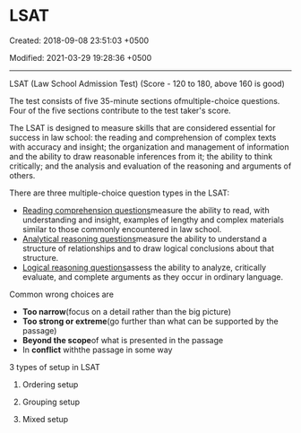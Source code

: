 # LSAT

Created: 2018-09-08 23:51:03 +0500

Modified: 2021-03-29 19:28:36 +0500

---

LSAT (Law School Admission Test) (Score - 120 to 180, above 160 is good)

The test consists of five 35-minute sections ofmultiple-choice questions. Four of the five sections contribute to the test taker's score.

The LSAT is designed to measure skills that are considered essential for success in law school: the reading and comprehension of complex texts with accuracy and insight; the organization and management of information and the ability to draw reasonable inferences from it; the ability to think critically; and the analysis and evaluation of the reasoning and arguments of others.

There are three multiple-choice question types in the LSAT:
-   [Reading comprehension questions](https://www.lsac.org/jd/lsat/prep/reading-comprehension)measure the ability to read, with understanding and insight, examples of lengthy and complex materials similar to those commonly encountered in law school.
-   [Analytical reasoning questions](https://www.lsac.org/jd/lsat/prep/analytical-reasoning)measure the ability to understand a structure of relationships and to draw logical conclusions about that structure.
-   [Logical reasoning questions](https://www.lsac.org/jd/lsat/prep/logical-reasoning)assess the ability to analyze, critically evaluate, and complete arguments as they occur in ordinary language.

Common wrong choices are
-   **Too narrow**(focus on a detail rather than the big picture)
-   **Too strong or extreme**(go further than what can be supported by the passage)
-   **Beyond the scope**of what is presented in the passage
-   In **conflict** withthe passage in some way

3 types of setup in LSAT

1.  Ordering setup

2.  Grouping setup

3.  Mixed setup

